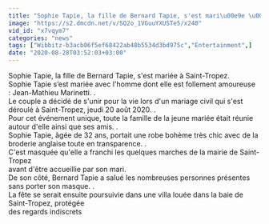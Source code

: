 ```yaml
---
title: "Sophie Tapie, la fille de Bernard Tapie, s'est mari\u00e9e \u00e0 Saint-Tropez"
image: "https://s2.dmcdn.net/v/SQ2o_1VGuuYXUSTe5/x240"
vid_id: "x7vqym7"
categories: "news"
tags: ["Wibbitz-b3acb06f5ef68422ab48b5534d3bd975c","Entertainment",]
date: "2020-08-28T03:52:03+03:00"
---
```

Sophie Tapie, la fille de Bernard Tapie, s'est mariée à Saint-Tropez.  <br>Sophie Tapie s’est mariée avec l'homme dont elle est follement amoureuse : Jean-Mathieu Marinetti. .  <br>Le couple a décidé de s'unir pour la vie lors d'un mariage civil qui s'est déroulé à Saint-Tropez, jeudi 20 août 2020. .  <br>Pour cet événement unique, toute la famille de la jeune mariée était réunie autour d'elle ainsi que ses amis. .  <br>Sophie Tapie, âgée de 32 ans, portait une robe bohème très chic avec de la broderie anglaise toute en transparence. .  <br>C'est masquée qu'elle a franchi les quelques marches de la mairie de Saint-Tropez   <br>avant d'être accueillie par son mari.  <br>De son côté, Bernard Tapie a salué les nombreuses personnes présentes sans porter son masque. .  <br>La fête se serait ensuite poursuivie dans une villa louée dans la baie de Saint-Tropez, protégée   <br>des regards indiscrets
